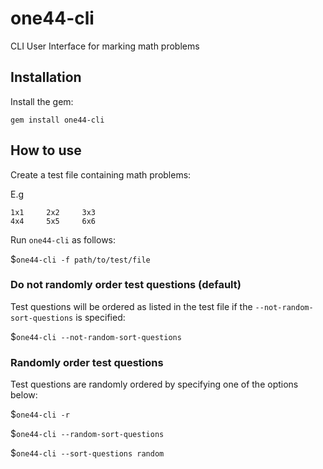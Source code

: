 # one44-cli
CLI User Interface for marking math problems

## Installation

Install the gem:

`gem install one44-cli`

## How to use
Create a test file containing math problems:

E.g
```testfileexample
1x1		2x2		3x3
4x4		5x5		6x6
```

Run `one44-cli` as follows:

$`one44-cli -f path/to/test/file`

### Do not randomly order test questions (default)
Test questions will be ordered as listed in the test file if the `--not-random-sort-questions` is specified:

$`one44-cli --not-random-sort-questions`

### Randomly order test questions
Test questions are randomly ordered by specifying one of the options below:

$`one44-cli -r`

$`one44-cli --random-sort-questions`

$`one44-cli --sort-questions random`